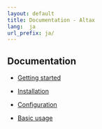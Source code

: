 ```yaml
---
layout: default
title: Documentation - Altax
lang:  ja
url_prefix: ja/
---
```

## Documentation

* [Getting started](/altax/ja/documentation/getting-started.html)

* [Installation](/altax/ja/documentation/installation.html)

* [Configuration](/altax/ja/documentation/configuration.html)

* [Basic usage](/altax/ja/documentation/basic-usage.html)

